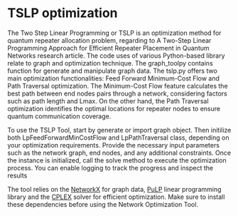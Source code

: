 # TSLP optimization

The Two Step Linear Programming or TSLP is an optimization method for quantum repeater allocation problem, regarding to A Two-Step Linear Programming Approach for Efficient Repeater Placement in
Quantum Networks research article. The code uses of various Python-based library relate to graph and optimization technique. The graph_toolpy contains function for generate and manipulate graph data. The tslp.py offers two main optimization functionalities: Feed Forward Minimum-Cost Flow and Path Traversal optimization. The Minimum-Cost Flow feature calculates the best path between end nodes pairs through a network, considering factors such as path length and Lmax. On the other hand, the Path Traversal optimization identifies the optimal locations for repeater nodes to ensure quantum communication coverage.

To use the TSLP Tool, start by generate or import graph object. Then initilize both LpFeedForwardMinCostFlow and LpPathTraversal class, depending on your optimization requirements. Provide the necessary input parameters such as the network graph, end nodes, and any additional constraints. Once the instance is initialized, call the solve method to execute the optimization process. You can enable logging to track the progress and inspect the results

The tool relies on the [NetworkX](https://networkx.org) for graph data,  [PuLP](https://coin-or.github.io/pulp/12) linear programming library and the [CPLEX](https://www.ibm.com/products/ilog-cplex-optimization-studio) solver for efficient optimization. Make sure to install these dependencies before using the Network Optimization Tool.
